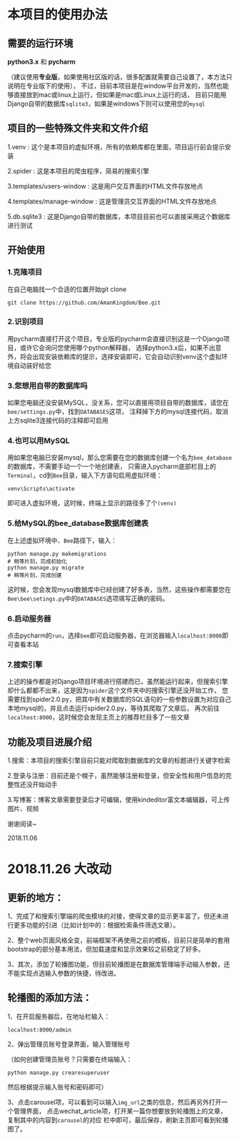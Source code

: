 # 本项目的使用办法

## 需要的运行环境
**python3.x** 和 **pycharm**

（建议使用**专业版**，如果使用社区版的话，很多配置就需要自己设置了，本方法只说明在专业版下的使用），
不过，目前本项目是在window平台开发的，当然也能够直接放到mac或linux上运行，但如果是mac或Linux上运行的话，
目前只能用Django自带的数据库`sqlite3`，如果是windows下则可以使用您的`mysql`

## 项目的一些特殊文件夹和文件介绍
1.venv
: 这个是本项目的虚拟环境，所有的依赖库都在里面，项目运行前会提示安装

2.spider
: 这是本项目的爬虫程序，简易的搜索引擎


3.templates/users-window
: 这是用户交互界面的HTML文件存放地点


4.templates/manage-window
: 这是管理员交互界面的HTML文件存放地点


5.db.sqlite3
: 这是Django自带的数据库，本项目目前也可以直接采用这个数据库进行测试

## 开始使用

### 1.克隆项目
在自己电脑找一个合适的位置开始git clone
```
git clone https://github.com/AmanKingdom/Bee.git
```

### 2.识别项目
用pycharm直接打开这个项目，专业版的pycharm会直接识别这是一个Django项目，或许它会询问您使用哪个python解释器，
选择python3.x后，如果不出意外，将会出现安装依赖库的提示，选择安装即可，它会自动识别venv这个虚拟环境自动装好给您

### 3.您想用自带的数据库吗
如果您电脑还没安装MySQL，没关系，您可以直接用项目自带的数据库，请您在`bee/settings.py`中，找到`DATABASES`这项，
注释掉下方的mysql连接代码，取消上方sqlite3连接代码的注释即可启用

### 4.也可以用MySQL
用如果您电脑已安装mysql，那么您需要在您的数据库创建一个名为`bee_database`的数据库，不需要手动一个一个地创建表，
只需进入pycharm底部栏目上的`Terminal`，cd到`Bee`目录，输入下方语句启用虚拟环境：
```
venv\Scripts\activate
```

即可进入虚拟环境，这时候，终端上显示的路径多了个`(venv)`

### 5.给MySQL的bee_database数据库创建表
在上述虚拟环境中、`Bee`路径下，输入：
```
python manage.py makemigrations
# 稍等片刻，完成初始化
python manage.py migrate
# 稍等片刻，完成创建
```
这时候，您会发现mysql数据库中已经创建了好多表，当然，这些操作都需要您在`Bee\bee\setings.py`中的`DATABASES`选项填写正确的密码。

### 6.启动服务器
点击pycharm的`run`，选择`bee`即可启动服务器，在浏览器输入`localhost:8000`即可查看本站

### 7.搜索引擎
上述的操作都是对Django项目环境进行搭建而已，虽然能运行起来，但搜索引擎却什么都都不出来，这是因为`spider`这个文件夹中的搜索引擎还没开始工作，
您需要找到spider2.0.py，把其中有关数据库的SQL语句的一些参数设置为对应自己本地mysql的，并且点击运行spider2.0.py，等待其爬取了文章后，
再次前往`localhost:8000`，这时候您会发现主页上的推荐栏目多了一些文章

## 功能及项目进展介绍
1.搜索：本项目的搜索引擎目前只能对爬取到数据库的文章的标题进行关键字检索


2.登录与注册：目前还是个幌子，虽然能够注册和登录，但安全性和用户信息的完整性还没开始动手


3.写博客：博客文章需要登录后才可编辑，使用kindeditor富文本编辑器，可上传图片、视频



谢谢阅读~

2018.11.06




# 2018.11.26 大改动

## 更新的地方：
1、完成了和搜索引擎端的爬虫模块的对接，使得文章的显示更丰富了。但还未进行更多功能的引进（比如计划中的：根据检索条件筛选文章）。

2、整个web页面风格全变，前端框架不再使用之前的模板，目前只是简单的套用bootstrap的部分基本用法，但加载速度和显示效果较之前稳定了好多。

3、其次，添加了轮播图功能，但目前轮播图是在数据库管理端手动输入参数，还不能实现点选输入参数的快捷，待改进。

## 轮播图的添加方法：

1、在开启服务器后，在地址栏输入：
```angular2html
localhost:8000/admin
```
2、弹出管理员账号登录界面，输入管理账号

（如何创建管理员账号？只需要在终端输入：
```
python manage.py crearesuperuser
```
然后根据提示输入账号和密码即可）

3、点击carousel项，可以看到可以输入`img_url`之类的信息，然后再另外打开一个管理界面，
点击wechat_article项，打开某一篇你想要放到轮播图上的文章，复制其中的内容到`carousel`的对应
栏中即可，最后保存，刷新主页即可看到轮播图了。

